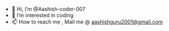 - 👋 Hi, I’m @Aashish-coder-007
- 👀 I’m interested in coding
- 📫 How to reach me , Mail me @ aashishguru2001@gmail.com

<!---
Aashish-coder-007/Aashish-coder-007 is a ✨ special ✨ repository because its `README.md` (this file) appears on your GitHub profile.
You can click the Preview link to take a look at your changes.
--->
